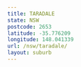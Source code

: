 ```yaml
---
title: TARADALE
state: NSW
postcode: 2653
latitude: -35.776209
longitude: 148.041339
url: /nsw/taradale/
layout: suburb
---
```

